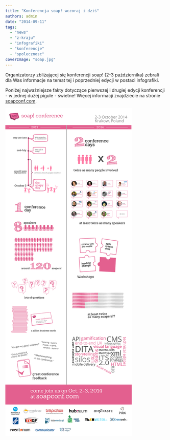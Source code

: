 ```yaml
---
title: "Konferencja soap! wczoraj i dziś"
authors: admin
date: "2014-09-11"
tags:
  - "news"
  - "z-kraju"
  - "infografiki"
  - "konferencje"
  - "spolecznosc"
coverImage: "soap.jpg"
---
```


Organizatorzy zbliżającej się konferencji soap! (2-3 października) zebrali dla
Was informacje na temat tej i poprzedniej edycji w postaci infografiki.

<!--truncate-->

Poniżej najważniejsze fakty dotyczące pierwszej i drugiej edycji konferencji - w
jednej dużej pigule - świetne! Więcej informacji znajdziecie na stronie
[soapconf.com](http://soapconf.com/).

[![soap-2013-2014mini](images/soap-2013-2014mini.png)](http://techwriter.pl/wp-content/uploads/2014/09/soap-2013-2014mini.png)
